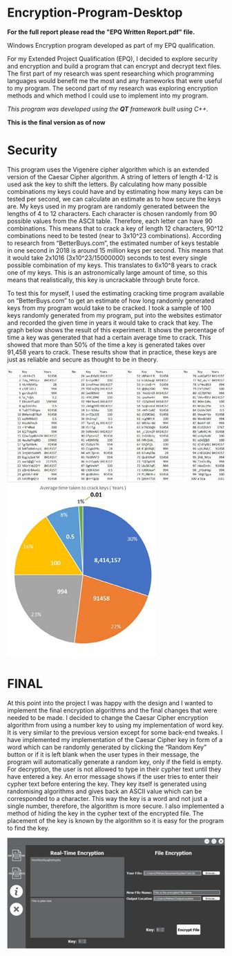# Encryption-Program-Desktop

**For the full report please read the "EPQ Written Report.pdf" file.**

Windows Encryption program developed as part of my EPQ qualification. 


For my Extended Project Qualification (EPQ), I decided to explore security and encryption and build a program that can encrypt and decrypt
text files. The first part of my research was spent researching which programming languages would benefit me the most and any frameworks 
that were useful to my program. The second part of my research was exploring encryption methods and which method I could use to implement 
into my program.

_This program was developed using the **QT** framework built using C++._

**This is the final version as of now**

# Security

This program uses the Vigenère cipher algorithm which is an extended version of the Caesar Cipher algorithm. A string of letters of length 4-12 is used ask the key to shift the letters. By calculating how many possible combinations my keys could have and by estimating how many keys can be tested per second, we can calculate an estimate as to how secure the keys are. My keys used in my program are randomly generated between the lengths of 4 to 12 characters. Each character is chosen randomly from 90 possible values from the ASCII table. Therefore, each letter can have 90 combinations. This means that to crack a key of length 12 characters, 90^12 combinations need to be tested (near to 3x10^23 combinations).
According to research from “BetterBuys.com”, the estimated number of keys testable in one second in 2018 is around 15 million keys per second. This means that it would take 2x1016 (3x10^23/15000000) seconds to test every single possible combination of my keys. This translates to 6x10^8 years to crack one of my keys. This is an astronomically large amount of time, so this means that realistically, this key is uncrackable through brute force.

To test this for myself, I used the estimating cracking time program available on “BetterBuys.com” to get an estimate of how long randomly generated keys from my program would take to be cracked. I took a sample of 100 keys randomly generated from my program, put into the websites estimator and recorded the given time in years it would take to crack that key. The graph below shows the result of this experiment. It shows the percentage of time a key was generated that had a certain average time to crack. This showed that more than 50% of the time a key is generated takes over 91,458 years to crack. These results show that in practice, these keys are just as reliable and secure as thought to be in theory.

![alt text](https://github.com/mahan201/Encryption-Program-Desktop/blob/4e2aed28cd372789ced1db287c71cf1a844c8f8e/Images/excel.jpg)
![alt text](https://github.com/mahan201/Encryption-Program-Desktop/blob/4e2aed28cd372789ced1db287c71cf1a844c8f8e/Images/graph.jpg)

# FINAL

At this point into the project I was happy with the design and I wanted to implement the final encryption algorithms and the final changes 
that were needed to be made. I decided to change the Caesar Cipher encryption algorithm from using a number key to using my implementation 
of word key. It is very similar to the previous version except for some back-end tweaks. I have implemented my implementation of the Caesar 
Cipher key in form of a word which can be randomly generated by clicking the “Random Key” button or if it is left blank when the user types 
in their message, the program will automatically generate a random key, only if the field is empty. For decryption, the user is not allowed 
to type in their cypher text until they have entered a key. An error message shows if the user tries to enter their cypher text before 
entering the key. They key itself is generated using randomising algorithms and gives back an ASCII value which can be corresponded to a 
character. This way the key is a word and not just a single number, therefore, the algorithm is more secure. I also implemented a method of 
hiding the key in the cypher text of the encrypted file. The placement of the key is known by the algorithm so it is easy for the program 
to find the key.

![alt text](https://raw.githubusercontent.com/mahan201/Encryption-Program-Desktop/Version-4/Images/Version4.jpg)
